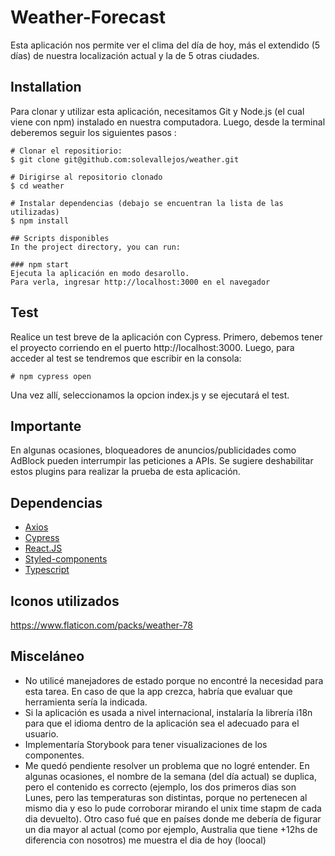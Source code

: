 # Weather-Forecast
Esta aplicación nos permite ver el clima del día de hoy, más el extendido (5 días) de nuestra localización actual y la de 5 otras ciudades.

## Installation
Para clonar y utilizar esta aplicación, necesitamos Git y Node.js (el cual viene con npm) instalado en nuestra computadora. Luego, desde la terminal deberemos seguir los siguientes pasos :
```
# Clonar el repositiorio:
$ git clone git@github.com:solevallejos/weather.git

# Dirigirse al repositorio clonado
$ cd weather

# Instalar dependencias (debajo se encuentran la lista de las utilizadas)
$ npm install

## Scripts disponibles
In the project directory, you can run:

### npm start
Ejecuta la aplicación en modo desarollo.
Para verla, ingresar http://localhost:3000 en el navegador
```

## Test
Realice un test breve de la aplicación con Cypress. Primero, debemos tener el proyecto corriendo en el puerto http://localhost:3000. Luego, para acceder al test se tendremos que escribir en la consola:
```
# npm cypress open
```
Una vez allí, seleccionamos la opcion index.js y se ejecutará el test.

## Importante
En algunas ocasiones, bloqueadores de anuncios/publicidades como AdBlock pueden interrumpir las peticiones a APIs. Se sugiere deshabilitar estos plugins para realizar la prueba de esta aplicación.

## Dependencias
<ul>
    <li><a href="https://github.com/axios/axios">Axios</a></li>
    <li><a href="https://www.cypress.io/">Cypress</a></li>
    <li><a href="https://reactjs.org/">React.JS</a></li>
    <li><a href="https://www.styled-components.com">Styled-components</a></li>
    <li><a href="https://www.typescriptlang.org/">Typescript</a></li>
</ul>

## Iconos utilizados
https://www.flaticon.com/packs/weather-78

## Misceláneo
<ul>
    <li>No utilicé manejadores de estado porque no encontré la necesidad para esta tarea. En caso de que la app crezca, habría que evaluar que herramienta sería la indicada.</li>
    <li>Si la aplicación es usada a nivel internacional, instalaría la librería i18n para que el idioma dentro de la aplicación sea el adecuado para el usuario.</li>
<li>Implementaría Storybook para tener visualizaciones de los componentes.</li>
    <li>Me quedó pendiente resolver un problema que no logré entender. En algunas ocasiones, el nombre de la semana (del día actual) se duplica, pero el contenido es correcto (ejemplo, los dos primeros dias son Lunes, pero las temperaturas son distintas, porque no pertenecen al mismo dia y eso lo pude corroborar mirando el unix time stapm de cada dia devuelto). Otro caso fué que en países donde me debería de figurar un dia mayor al actual (como por ejemplo, Australia que tiene +12hs de diferencia con nosotros) me muestra el dia de hoy (loocal)</li>
</ul>

